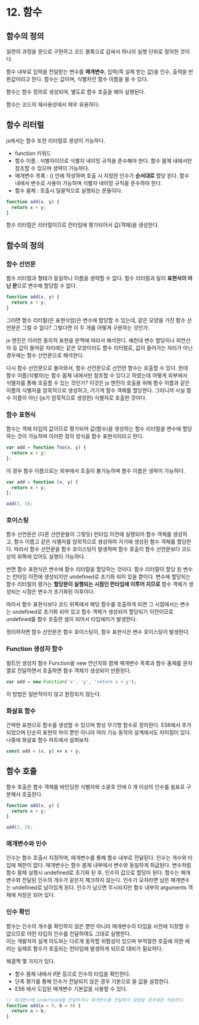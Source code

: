 # 12. 함수

## 함수의 정의

일련의 과정을 문으로 구현하고 코드 블록으로 감싸서 하나의 실행 단위로 정의한 것이다.

함수 내부로 입력을 전달받는 변수를 **매개변수**, 입력(즉 실제 받는 값)을 인수, 출력을 반환값이라고 한다. 함수는 값이며, 식별자인 함수 이름을 쓸 수 있다.

함수는 함수 정의로 생성되며, 별도로 함수 호출을 해야 실행된다.

함수는 코드의 재사용성에서 매우 유용하다.

## 함수 리터럴

js에서는 함수 또한 리터럴로 생성이 가능하다.

- function 키워드
- 함수 이름 : 식별자이므로 식별자 네이밍 규칙을 준수해야 한다. 함수 몸체 내에서만 참조할 수 있으며 생략이 가능하다.
- 매개변수 목록 : () 안에 작성하며 호출 시 지정한 인수가 **순서대로** 할당 된다. 함수 내에서 변수로 사용이 가능하며 식별자 네이밍 규칙을 준수하야 한다.
- 함수 몸체 : 호출시 일괄적으로 실행되는 문들이다.

```js
function add(x, y) {
  return x + y;
}
```

함수 리터럴은 리터럴이므로 런타임에 평가되어서 값(객체)을 생성한다.

## 함수의 정의

### 함수 선언문

함수 리터럴과 형태가 동일하나 이름을 생략할 수 없다. 함수 리터럴과 달리 **표현식이 아닌 문**으로 변수에 할당할 수 없다.

```js
function add(x, y) {
  return x + y;
}
```

그러면 함수 리터럴(은 표현식임)은 변수에 할당할 수 있는데, 같은 모양을 가진 함수 선언문은 그럴 수 없다? 그렇다면 이 두 개를 어떻게 구분하는 것인가.

js 엔진은 이러한 중의적 표현을 문맥에 따라서 해석한다. 예컨대 변수 할당이나 피연산자 등 값이 들어갈 자리에는 같은 모양이라도 함수 리터럴로, 값이 들어가는 자리가 아닌 경우에는 함수 선언문으로 해석한다.

다시 함수 선언문으로 돌아와서, 함수 선언문으로 선언한 함수는 호출할 수 있다. 헌데 함수 이름(식별자)는 함수 몸체 내에서만 참조할 수 있다고 하였는데 어떻게 외부에서 식별자를 통해 호출할 수 있는 것인가? 이것은 js 엔진이 호출을 위해 함수 이름과 같은 이름의 식별자를 암묵적으로 생성하고, 거기게 함수 객체를 할당한다. 그러니까 사실 함수 이름이 아닌 (js가 암묵적으로 생성한) 식별자로 호출한 것이다.

### 함수 표현식

함수는 객체 타입의 값이므로 평가되어 값(함수)을 생성하는 함수 리터럴을 변수에 할당하는 것이 가능하며 이러한 정의 방식을 함수 표현식이라고 한다.

```js
var add = function foo(x, y) {
  return x + y;
};
```

이 경우 함수 이름으로는 외부에서 호출이 불가능하며 함수 이름은 생략이 가능하다.

```js
var add = function (x, y) {
  return x + y;
};

add(2, 5);
```

### 호이스팅

함수 선언문은 (다른 선언문들이 그렇듯) 런타임 이전에 실행되어 함수 객체를 생성하고, 함수 이름고 같은 식별자를 암묵적으로 생성하여 거기에 생성된 함수 객체를 할당한다. 따라서 함수 선언문을 함수 호이스팅이 발생하며 함수 호출이 함수 선언문보다 코드 상의 위쪽에 있어도 실행이 가능하다.

반면 함수 표현식은 변수에 함수 리터럴을 할당하는 것이다. 함수 리터럴이 할당 된 변수는 런타임 이전에 생성되지만 undefined로 초기화 되어 있을 뿐이다. 변수에 할당되는 함수 리터럴의 평가는 **할당문이 실행되는 시점인 런타임에 이루어 지므로** 함수 객체가 생성되는 시점은 변수가 초기화된 이후이다.

따라서 함수 표현식보다 코드 위쪽에서 해당 함수를 호출하게 되면 그 시점에서는 변수는 undefined로 초기화 되어 있고 함수 객체가 생성되어 할당되기 이전이므로 undefined를 함수 호출한 셈이 되어서 타입에러가 발생한다.

정리하자면 함수 선언문은 함수 호이스팅이, 함수 표현식은 변수 호이스팅이 발생한다.

### Function 생성자 함수

빌트인 생성자 함수 Function을 new 연산자와 함께 매개변수 목록과 함수 몸체를 문자열로 전달하면서 호출하면 함수 객체가 생성되어 반환된다.

```js
var add = new Function('x', 'y', 'return x + y');
```

이 방법은 일반적이지 않고 원장되지 않는다.

### 화살표 함수

간략한 표현으로 함수를 생성할 수 있으며 항상 무기명 함수로 정의한다. ES6에서 추가되었으며 단순히 표현의 차이 뿐만 아니라 여러 기능 동작의 설계에서도 차이점이 있다. 나중에 화살표 함수 파트에서 살펴보자.

```js
const add = (x, y) => x + y;
```

## 함수 호출

함수 호출은 함수 객체를 바인딩한 식별자와 소괄호 안에 0 개 이상의 인수를 쉼표로 구분해서 호출한다.

```js
function add(x, y) {
  return x + y;
}

add(2, 5);
```

### 매개변수와 인수

인수는 함수 호출시 지정하며, 매개변수를 통해 함수 내부로 전달된다. 인수는 개수와 타입에 제한이 없다. 매개변수는 함수 몸체 내부에서 변수와 동일하게 취급된다. 변수처럼 함수 몸체 실행시 undefined로 초기화 된 후, 인수의 값으로 할당이 된다.
함수는 매개변수와 전달된 인수의 개수가 같은지 체크하지 않는다. 인수가 모자라면 남은 매개변수는 undefined로 남아있게 된다. 인수가 남으면 무시되지만 함수 내부의 arguments 객체에 저장은 되어 있다.

### 인수 확인

함수는 인수의 개수를 확인하지 않은 뿐만 아니라 매개변수의 타입을 사전에 지정할 수 없으므로 어떤 타입의 인수를 전달하여도 그대로 실행한다.  
이는 개발자의 설계 의도와는 다르게 동작할 위험성이 있으며 부적절한 호출에 의한 에러는 실제로 함수가 호출되는 런타임에 발생하게 되므로 대비가 필요하다.

해결책 몇 가지가 있다.

- 함수 몸체 내에서 if문 등으로 인수의 타입을 확인한다.
- 단축 평가를 통해 인수가 전달되지 않은 경우 기본으로 쓸 값을 설정한다.
- ES6 에서 도입된 매개변수 기본값을 사용할 수 있다.

```js
// 매개변수에 undefined를 전달하거나 매개변수를 전달하지 않았을 경우에만 작동한다.
function add(a = 0, b = 0) {
  return a + b;
}
```
